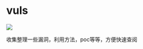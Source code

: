 # vuls
![](https://img.shields.io/badge/%E5%85%AC%E4%BC%97%E5%8F%B7-%E4%B8%80%E4%B8%AA%E5%AE%89%E5%85%A8%E7%A0%94%E7%A9%B6%E5%91%98-brightgreen)


收集整理一些漏洞，利用方法，poc等等，方便快速查阅

